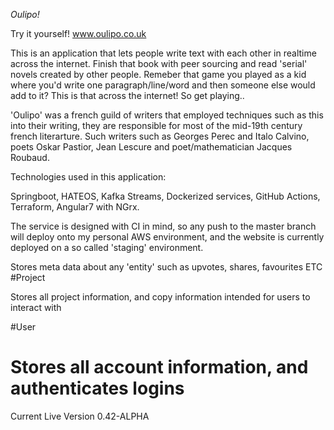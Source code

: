 _Oulipo!_

Try it yourself! www.oulipo.co.uk


This is an application that lets people write text with each other in realtime across the internet. Finish that book with peer sourcing and read 'serial' novels created by other people. Remeber that game you played as a kid where you'd write one paragraph/line/word and then someone else would add to it? This is that across the internet! So get playing..

'Oulipo' was a french guild of writers that employed techniques such as this into their writing, they are responsible for most of the mid-19th century french literarture. Such writers such as Georges Perec and Italo Calvino, poets Oskar Pastior, Jean Lescure and poet/mathematician Jacques Roubaud. 

Technologies used in this application:

Springboot, HATEOS, Kafka Streams, Dockerized services, GitHub Actions, Terraform, Angular7 with NGrx.

The service is designed with CI in mind, so any push to the master branch will deploy onto my personal AWS environment, and the website is currently deployed on a so called 'staging' environment.

Stores meta data about any 'entity' such as upvotes, shares, favourites ETC
#Project

Stores all project information, and copy information intended for users to interact with

#User

Stores all account information, and authenticates logins
=======
Current Live Version 0.42-ALPHA
